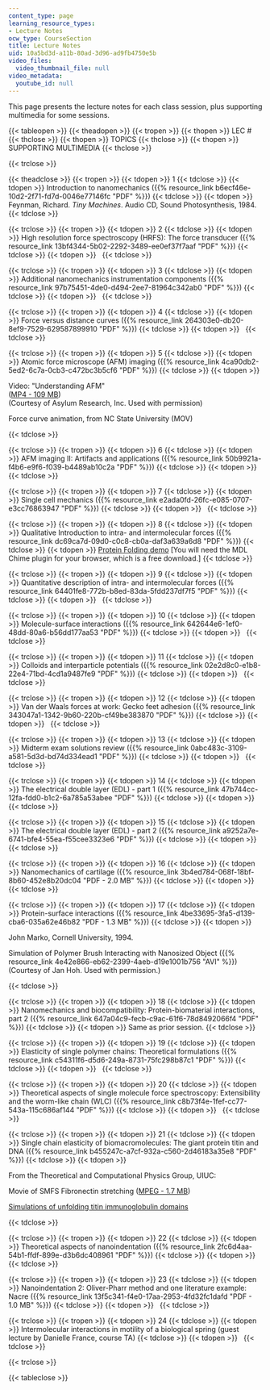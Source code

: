 ```yaml
---
content_type: page
learning_resource_types:
- Lecture Notes
ocw_type: CourseSection
title: Lecture Notes
uid: 10a5bd3d-a11b-80ad-3d96-ad9fb4750e5b
video_files:
  video_thumbnail_file: null
video_metadata:
  youtube_id: null
---
```


This page presents the lecture notes for each class session, plus supporting multimedia for some sessions.

{{< tableopen >}}
{{< theadopen >}}
{{< tropen >}}
{{< thopen >}}
LEC #
{{< thclose >}}
{{< thopen >}}
TOPICS
{{< thclose >}}
{{< thopen >}}
SUPPORTING MULTIMEDIA
{{< thclose >}}

{{< trclose >}}

{{< theadclose >}}
{{< tropen >}}
{{< tdopen >}}
1
{{< tdclose >}}
{{< tdopen >}}
Introduction to nanomechanics ({{% resource_link b6ecf46e-10d2-2f71-fd7d-0046e77146fc "PDF" %}})
{{< tdclose >}}
{{< tdopen >}}
Feynman, Richard. _Tiny Machines_. Audio CD, Sound Photosynthesis, 1984.
{{< tdclose >}}

{{< trclose >}}
{{< tropen >}}
{{< tdopen >}}
2
{{< tdclose >}}
{{< tdopen >}}
High resolution force spectroscopy (HRFS): The force transducer ({{% resource_link 13bf4344-5b02-2292-3489-ee0ef37f7aaf "PDF" %}})
{{< tdclose >}}
{{< tdopen >}}
 
{{< tdclose >}}

{{< trclose >}}
{{< tropen >}}
{{< tdopen >}}
3
{{< tdclose >}}
{{< tdopen >}}
Additional nanomechanics instrumentation components ({{% resource_link 97b75451-4de0-d494-2ee7-81964c342ab0 "PDF" %}})
{{< tdclose >}}
{{< tdopen >}}
 
{{< tdclose >}}

{{< trclose >}}
{{< tropen >}}
{{< tdopen >}}
4
{{< tdclose >}}
{{< tdopen >}}
Force versus distance curves ({{% resource_link 264303e0-db20-8ef9-7529-629587899910 "PDF" %}})
{{< tdclose >}}
{{< tdopen >}}
 
{{< tdclose >}}

{{< trclose >}}
{{< tropen >}}
{{< tdopen >}}
5
{{< tdclose >}}
{{< tdopen >}}
Atomic force microscope (AFM) imaging ({{% resource_link 4ca90db2-5ed2-6c7a-0cb3-c472bc3b5cf6 "PDF" %}})
{{< tdclose >}}
{{< tdopen >}}


Video: "Understanding AFM"  
([MP4 - 109 MB](https://archive.org/download/MIT3.052S07/lec5_afm_intro-220k.mp4))  
(Courtesy of Asylum Research, Inc. Used with permission)

Force curve animation, from NC State University (MOV)


{{< tdclose >}}

{{< trclose >}}
{{< tropen >}}
{{< tdopen >}}
6
{{< tdclose >}}
{{< tdopen >}}
AFM imaging II: Artifacts and applications ({{% resource_link 50b9921a-f4b6-e9f6-f039-b4489ab10c2a "PDF" %}})
{{< tdclose >}}
{{< tdopen >}}
 
{{< tdclose >}}

{{< trclose >}}
{{< tropen >}}
{{< tdopen >}}
7
{{< tdclose >}}
{{< tdopen >}}
Single cell mechanics ({{% resource_link e2ada0fd-26fc-e085-0707-e3cc76863947 "PDF" %}})
{{< tdclose >}}
{{< tdopen >}}
 
{{< tdclose >}}

{{< trclose >}}
{{< tropen >}}
{{< tdopen >}}
8
{{< tdclose >}}
{{< tdopen >}}
Qualitative Introduction to intra- and intermolecular forces ({{% resource_link dc69ca7d-09d0-c0c8-cb0a-daf3a639a6d8 "PDF" %}})
{{< tdclose >}}
{{< tdopen >}}
[Protein Folding demo](https://www.ncbi.nlm.nih.gov/pmc/articles/PMC1618698/) \[You will need the MDL Chime plugin for your browser, which is a free download.\]
{{< tdclose >}}

{{< trclose >}}
{{< tropen >}}
{{< tdopen >}}
9
{{< tdclose >}}
{{< tdopen >}}
Quantitative description of intra- and intermolecular forces ({{% resource_link 64401fe8-772b-b8ed-83da-5fdd237df7f5 "PDF" %}})
{{< tdclose >}}
{{< tdopen >}}
 
{{< tdclose >}}

{{< trclose >}}
{{< tropen >}}
{{< tdopen >}}
10
{{< tdclose >}}
{{< tdopen >}}
Molecule-surface interactions ({{% resource_link 642644e6-1ef0-48dd-80a6-b56dd177aa53 "PDF" %}})
{{< tdclose >}}
{{< tdopen >}}
 
{{< tdclose >}}

{{< trclose >}}
{{< tropen >}}
{{< tdopen >}}
11
{{< tdclose >}}
{{< tdopen >}}
Colloids and interparticle potentials ({{% resource_link 02e2d8c0-e1b8-22e4-71bd-4cd1a9487fe9 "PDF" %}})
{{< tdclose >}}
{{< tdopen >}}
 
{{< tdclose >}}

{{< trclose >}}
{{< tropen >}}
{{< tdopen >}}
12
{{< tdclose >}}
{{< tdopen >}}
Van der Waals forces at work: Gecko feet adhesion ({{% resource_link 343047a1-1342-9b60-220b-cf49be383870 "PDF" %}})
{{< tdclose >}}
{{< tdopen >}}
 
{{< tdclose >}}

{{< trclose >}}
{{< tropen >}}
{{< tdopen >}}
13
{{< tdclose >}}
{{< tdopen >}}
Midterm exam solutions review ({{% resource_link 0abc483c-3109-a581-5d3d-bd74d334ead1 "PDF" %}})
{{< tdclose >}}
{{< tdopen >}}
 
{{< tdclose >}}

{{< trclose >}}
{{< tropen >}}
{{< tdopen >}}
14
{{< tdclose >}}
{{< tdopen >}}
The electrical double layer (EDL) - part 1 ({{% resource_link 47b744cc-12fa-fdd0-b1c2-6a785a53abee "PDF" %}})
{{< tdclose >}}
{{< tdopen >}}
 
{{< tdclose >}}

{{< trclose >}}
{{< tropen >}}
{{< tdopen >}}
15
{{< tdclose >}}
{{< tdopen >}}
The electrical double layer (EDL) - part 2 ({{% resource_link a9252a7e-6741-bfe4-55ea-f55cee3323e6 "PDF" %}})
{{< tdclose >}}
{{< tdopen >}}
 
{{< tdclose >}}

{{< trclose >}}
{{< tropen >}}
{{< tdopen >}}
16
{{< tdclose >}}
{{< tdopen >}}
Nanomechanics of cartilage ({{% resource_link 3b4ed784-068f-18bf-8b60-452e8b20dc04 "PDF - 2.0 MB" %}})
{{< tdclose >}}
{{< tdopen >}}
 
{{< tdclose >}}

{{< trclose >}}
{{< tropen >}}
{{< tdopen >}}
17
{{< tdclose >}}
{{< tdopen >}}
Protein-surface interactions ({{% resource_link 4be33695-3fa5-d139-cba6-035a62e46b82 "PDF - 1.3 MB" %}})
{{< tdclose >}}
{{< tdopen >}}


John Marko, Cornell University, 1994.

Simulation of Polymer Brush Interacting with Nanosized Object ({{% resource_link 4e42e866-eb62-2399-4aeb-d19e1001b756 "AVI" %}}) (Courtesy of Jan Hoh. Used with permission.)


{{< tdclose >}}

{{< trclose >}}
{{< tropen >}}
{{< tdopen >}}
18
{{< tdclose >}}
{{< tdopen >}}
Nanomechanics and biocompatibility: Protein-biomaterial interactions, part 2 ({{% resource_link 647a04c9-fecb-c9ac-61f6-78d8492066f4 "PDF" %}})
{{< tdclose >}}
{{< tdopen >}}
Same as prior session.
{{< tdclose >}}

{{< trclose >}}
{{< tropen >}}
{{< tdopen >}}
19
{{< tdclose >}}
{{< tdopen >}}
Elasticity of single polymer chains: Theoretical formulations ({{% resource_link c54311f6-d5d6-249a-8731-75fc298b87c1 "PDF" %}})
{{< tdclose >}}
{{< tdopen >}}
 
{{< tdclose >}}

{{< trclose >}}
{{< tropen >}}
{{< tdopen >}}
20
{{< tdclose >}}
{{< tdopen >}}
Theoretical aspects of single molecule force spectroscopy: Extensibility and the worm-like chain (WLC) ({{% resource_link c8b73f4e-1fef-cc77-543a-115c686af144 "PDF" %}})
{{< tdclose >}}
{{< tdopen >}}
 
{{< tdclose >}}

{{< trclose >}}
{{< tropen >}}
{{< tdopen >}}
21
{{< tdclose >}}
{{< tdopen >}}
Single chain elasticity of biomacromolecules: The giant protein titin and DNA ({{% resource_link b455247c-a7cf-932a-c560-2d46183a35e8 "PDF" %}})
{{< tdclose >}}
{{< tdopen >}}


From the Theoretical and Computational Physics Group, UIUC:

Movie of SMFS Fibronectin stretching ([MPEG - 1.7 MB](http://www.ks.uiuc.edu/Research/fibronectin/movies/stretching-fn1.mpg))

[Simulations of unfolding titin immunoglobulin domains](http://www.ks.uiuc.edu/Research/titinIg/)


{{< tdclose >}}

{{< trclose >}}
{{< tropen >}}
{{< tdopen >}}
22
{{< tdclose >}}
{{< tdopen >}}
Theoretical aspects of nanoindentation ({{% resource_link 2fc6d4aa-54b1-ffdf-899e-d3b6dc408961 "PDF" %}})
{{< tdclose >}}
{{< tdopen >}}
 
{{< tdclose >}}

{{< trclose >}}
{{< tropen >}}
{{< tdopen >}}
23
{{< tdclose >}}
{{< tdopen >}}
Nanoindentation 2: Oliver-Pharr method and one literature example: Nacre ({{% resource_link 13f5c341-f4e0-17aa-2953-4fd32fc1dafd "PDF - 1.0 MB" %}})
{{< tdclose >}}
{{< tdopen >}}
 
{{< tdclose >}}

{{< trclose >}}
{{< tropen >}}
{{< tdopen >}}
24
{{< tdclose >}}
{{< tdopen >}}
Intermolecular interactions in motility of a biological spring (guest lecture by Danielle France, course TA)
{{< tdclose >}}
{{< tdopen >}}
 
{{< tdclose >}}

{{< trclose >}}

{{< tableclose >}}